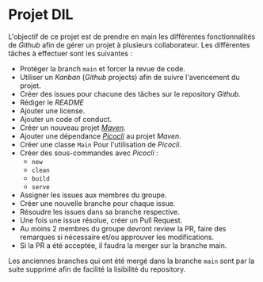 # Projet DIL
L'objectif de ce projet est de prendre en main les différentes fonctionnalités de _Github_ afin de gérer un projet à plusieurs collaborateur.
Les différentes tâches à effectuer sont les suivantes :
- Protéger la branch `main` et forcer la revue de code.
- Utiliser un _Kanban_ (_Github_ projects) afin de suivre l'avencement du projet.
- Créer des issues pour chacune des tâches sur le repository _Github_.
- Rédiger le _README_
- Ajouter une license.
- Ajouter un code of conduct.
- Créer un nouveau projet [_Maven_][maven].
- Ajouter une dépendance [_Picocli_][picocli] au projet _Maven_.
- Créer une classe `Main` Pour l'utilisation de _Picocli_.
- Créer des sous-commandes avec _Picocli_ :
    - `new`
    - `clean`
    - `build`
    - `serve`
- Assigner les issues aux membres du groupe.
- Créer une nouvelle branche pour chaque issue.
- Résoudre les issues dans sa branche respective.
- Une fois une issue résolue, créer un Pull Request.
- Au moins 2 membres du groupe devront review la PR, faire des remarques si nécessaire et/ou approuver les modifications.
- Si la PR a été acceptée, il faudra la merger sur la branche main.

Les anciennes branches qui ont été mergé dans la branche `main` sont par la suite supprimé afin de facilité la lisibilité du repository.


[//]: #
	[maven]: <https://maven.apache.org/guides/getting-started/maven-in-five-minutes.html>
	[picocli]: <https://picocli.info>